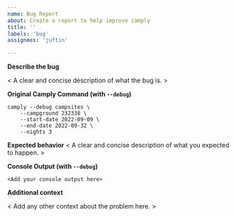 ```yaml
---
name: Bug Report
about: Create a report to help improve camply
title: ''
labels: 'bug'
assignees: 'juftin'

---
```


**Describe the bug**

< A clear and concise description of what the bug is. >

**Original Camply Command (with `--debug`)**

<!-- Replace the below command with your personal camply command, make sure to include the `--debug` -->
<!-- if the output is too long you can attach a text file or omit the `--debug` if needed -->

```console
camply --debug campsites \
    --campground 232338 \
    --start-date 2022-09-09 \
    --end-date 2022-09-32 \
    --nights 3
```

**Expected behavior**
< A clear and concise description of what you expected to happen. >

**Console Output (with `--debug`)**

```
<Add your console output here>
```

**Additional context**

< Add any other context about the problem here. >